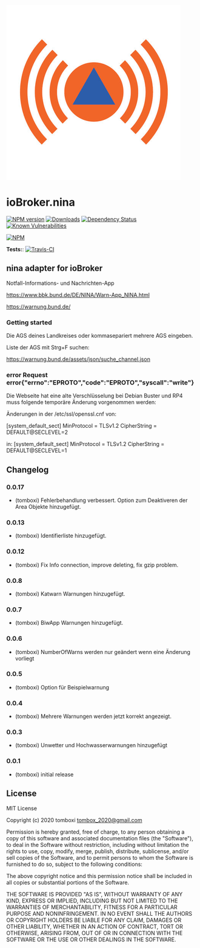 ![Logo](admin/nina.png)

# ioBroker.nina

[![NPM version](http://img.shields.io/npm/v/iobroker.nina.svg)](https://www.npmjs.com/package/iobroker.nina)
[![Downloads](https://img.shields.io/npm/dm/iobroker.nina.svg)](https://www.npmjs.com/package/iobroker.nina)
[![Dependency Status](https://img.shields.io/david/TA2k/iobroker.nina.svg)](https://david-dm.org/TA2k/iobroker.nina)
[![Known Vulnerabilities](https://snyk.io/test/github/TA2k/ioBroker.nina/badge.svg)](https://snyk.io/test/github/TA2k/ioBroker.nina)

[![NPM](https://nodei.co/npm/iobroker.nina.png?downloads=true)](https://nodei.co/npm/iobroker.nina/)

**Tests:**: [![Travis-CI](http://img.shields.io/travis/TA2k/ioBroker.nina/master.svg)](https://travis-ci.org/TA2k/ioBroker.nina)

## nina adapter for ioBroker

Notfall-Informations- und Nachrichten-App

<https://www.bbk.bund.de/DE/NINA/Warn-App_NINA.html>

<https://warnung.bund.de/>

### Getting started

Die AGS deines Landkreises oder kommasepariert mehrere AGS eingeben.

Liste der AGS mit Strg+F suchen:

<https://warnung.bund.de/assets/json/suche_channel.json>

### error Request error{"errno":"EPROTO","code":"EPROTO","syscall":"write"}

Die Webseite hat eine alte Verschlüsselung bei Debian Buster und RP4 muss folgende temporäre Änderung vorgenommen werden:

Änderungen in der /etc/ssl/openssl.cnf von:

[system_default_sect]
MinProtocol = TLSv1.2
CipherString = DEFAULT@SECLEVEL=2

in:
[system_default_sect]
MinProtocol = TLSv1.2
CipherString = DEFAULT@SECLEVEL=1

## Changelog

### 0.0.17

- (tomboxi) Fehlerbehandlung verbessert. Option zum Deaktiveren der Area Objekte hinzugefügt.

### 0.0.13

- (tomboxi) Identifierliste hinzugefügt.

### 0.0.12

- (tomboxi) Fix Info connection, improve deleting, fix gzip problem.

### 0.0.8

- (tomboxi) Katwarn Warnungen hinzugefügt.

### 0.0.7

- (tomboxi) BiwApp Warnungen hinzugefügt.

### 0.0.6

- (tomboxi) NumberOfWarns werden nur geändert wenn eine Änderung vorliegt

### 0.0.5

- (tomboxi) Option für Beispielwarnung

### 0.0.4

- (tomboxi) Mehrere Warnungen werden jetzt korrekt angezeigt.

### 0.0.3

- (tomboxi) Unwetter und Hochwasserwarnungen hinzugefügt

### 0.0.1

- (tomboxi) initial release

## License

MIT License

Copyright (c) 2020 tomboxi <tombox_2020@gmail.com>

Permission is hereby granted, free of charge, to any person obtaining a copy
of this software and associated documentation files (the "Software"), to deal
in the Software without restriction, including without limitation the rights
to use, copy, modify, merge, publish, distribute, sublicense, and/or sell
copies of the Software, and to permit persons to whom the Software is
furnished to do so, subject to the following conditions:

The above copyright notice and this permission notice shall be included in all
copies or substantial portions of the Software.

THE SOFTWARE IS PROVIDED "AS IS", WITHOUT WARRANTY OF ANY KIND, EXPRESS OR
IMPLIED, INCLUDING BUT NOT LIMITED TO THE WARRANTIES OF MERCHANTABILITY,
FITNESS FOR A PARTICULAR PURPOSE AND NONINFRINGEMENT. IN NO EVENT SHALL THE
AUTHORS OR COPYRIGHT HOLDERS BE LIABLE FOR ANY CLAIM, DAMAGES OR OTHER
LIABILITY, WHETHER IN AN ACTION OF CONTRACT, TORT OR OTHERWISE, ARISING FROM,
OUT OF OR IN CONNECTION WITH THE SOFTWARE OR THE USE OR OTHER DEALINGS IN THE
SOFTWARE.
